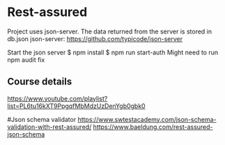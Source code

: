 # Rest-assured
Project uses json-server. The data returned from the server is stored in db.json
json-server:
https://github.com/typicode/json-server

Start the json server 
$ npm install
$ npm run start-auth
Might need to run
npm audit fix

## Course details
https://www.youtube.com/playlist?list=PL6tu16kXT9PpgqfMbMdzUzDenYgb0gbk0

#Json schema validator
https://www.swtestacademy.com/json-schema-validation-with-rest-assured/
https://www.baeldung.com/rest-assured-json-schema
